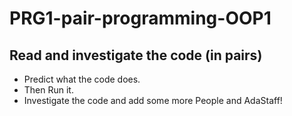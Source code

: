 # PRG1-pair-programming-OOP1

## Read and investigate the code (in pairs)

* Predict what the code does.
* Then Run it.
* Investigate the code and add some more People and AdaStaff!
